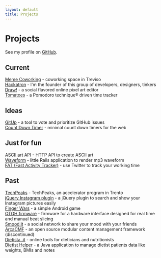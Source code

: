 ```yaml
---
layout: default
title: Projects
---
```


[github]: http://github.com/potomak "My GitHub account"
[finger_wars]: https://market.android.com/details?id=org.potomak.fingerwars "Finger Wars"
[otoh]: http://otoh.cc/ "OTOH"
[smoodit]: # "Smood it"
[arcacmf]: http://www.arcacmf.org "ArcaCMF"
[dietista]: http://www.dietista.it "Dietista .it"
[dietist_helper]: http://code.google.com/p/dietist-helper/ "Dietist Helper"
[waveform]: http://waveform.focustheweb.com "Waveform"
[fat]: http://fat.focustheweb.com "Fast Activity Tracker"
[draw]: http://drawbang.com "Draw!"
[tomatoes]: http://tomato.es "Tomatoes"
[gitup]: https://github.com/potomak/gitup "GitUp"
[countdowntimer]: https://github.com/potomak/countdowntimerapp "Count down timer"
[jquery_instagram]: https://github.com/potomak/jquery-instagram "jQuery Instagram plugin"
[artii_api]: https://github.com/potomak/artii-api "ASCII art API"
[hackatron]: http://hackatron.org "Hackatron"
[meme]: http://memecoworking.com "Meme Coworking"
[techpeaks]: http://potomak.github.io/techpeaks "TechPeaks Log"

# Projects

See my profile on [GitHub][github].

## Current

[Meme Coworking][meme] - coworking space in Treviso<br/>
[Hackatron][hackatron] - I'm the founder of this group of developers, designers, tinkers<br/>
[Draw!][draw] - a social flavored online pixel art editor<br/>
[Tomatoes][tomatoes] - a Pomodoro technique® driven time tracker

## Ideas

[GitUp][gitup] - a tool to vote and prioritize GitHub issues<br/>
[Count Down Timer][countdowntimer] - minimal count down timers for the web

## Just for fun

[ASCII art API][artii_api] - HTTP API to create ASCII art<br/>
[Waveform][waveform] - little Rails application to render mp3 waveform<br/>
[FAT (Fast Activity Tracker)][fat] - use Twitter to track your working time

## Past

[TechPeaks][techpeaks] - TechPeaks, an accelerator program in Trento<br/>
[jQuery Instagram plugin][jquery_instagram] - a jQuery plugin to search and show your Instagram pictures easily<br/>
[Finger Wars][finger_wars] - a simple Android game<br/>
[OTOH firmware][otoh] - firmware for a hardware interface designed for real time and manual beat slicing<br/>
[Smood it][smoodit] - a social network to share your mood with your friends<br/>
[ArcaCMF][arcacmf] - an open source modular content management framework (discontinued)<br/>
[Dietista .it][dietista] - online tools for dieticians and nutritionists<br/>
[Dietist Helper][dietist_helper] - a Java application to manage dietist patients data like weights, BMIs and notes